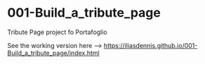 # 001-Build_a_tribute_page

Tribute Page project fo Portafoglio

See the working version here --> https://iliasdennis.github.io/001-Build_a_tribute_page/index.html